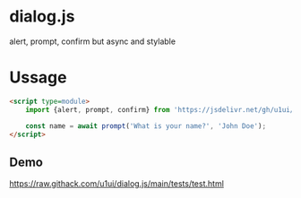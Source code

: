 # dialog.js
alert, prompt, confirm but async and stylable

# Ussage

```html
<script type=module>
    import {alert, prompt, confirm} from 'https://jsdelivr.net/gh/u1ui/dialog.js@x.x.x/dialog.js';

    const name = await prompt('What is your name?', 'John Doe');
</script>
```
## Demo
https://raw.githack.com/u1ui/dialog.js/main/tests/test.html  


